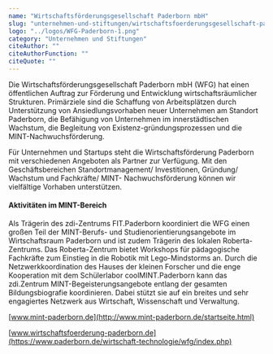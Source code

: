 ```yaml
---
name: "Wirtschaftsförderungsgesellschaft Paderborn mbH"
slug: "unternehmen-und-stiftungen/wirtschaftsfoerderungsgesellschaft-paderborn-mb-h"
logo: "../logos/WFG-Paderborn-1.png"
category: "Unternehmen und Stiftungen"
citeAuthor: ""
citeAuthorFunction: ""
citeQuote: ""
---
```


Die Wirtschaftsförderungsgesellschaft Paderborn mbH (WFG) hat einen öffentlichen Auftrag zur Förderung und Entwicklung wirtschaftsräumlicher Strukturen. Primärziele sind die Schaffung von Arbeitsplätzen durch Unterstützung von Ansiedlungsvorhaben neuer Unternehmen am Standort Paderborn, die Befähigung von Unternehmen im innerstädtischen Wachstum, die Begleitung von Existenz-gründungsprozessen und die MINT-Nachwuchsförderung.

Für Unternehmen und Startups steht die Wirtschaftsförderung Paderborn mit verschiedenen Angeboten als Partner zur Verfügung. Mit den Geschäftsbereichen Standortmanagement/ Investitionen, Gründung/ Wachstum und Fachkräfte/ MINT- Nachwuchsförderung können wir vielfältige Vorhaben unterstützen.

#### Aktivitäten im MINT-Bereich

Als Trägerin des zdi-Zentrums FIT.Paderborn koordiniert die WFG einen großen Teil der MINT-Berufs- und Studienorientierungsangebote im Wirtschaftsraum Paderborn und ist zudem Trägerin des lokalen Roberta-Zentrums. Das Roberta-Zentrum bietet Workshops für pädagogische Fachkräfte zum Einstieg in die Robotik mit Lego-Mindstorms an. Durch die Netzwerkkoordination des Hauses der kleinen Forscher und die enge Kooperation mit dem Schülerlabor coolMINT.Paderborn kann das zdi.Zentrum MINT-Begeisterungsangebote entlang der gesamten Bildungsbiografie koordinieren. Dabei stützt sie auf ein breites und sehr engagiertes Netzwerk aus Wirtschaft, Wissenschaft und Verwaltung.

[www.mint-paderborn.de](http://www.mint-paderborn.de/startseite.html)

[www.wirtschaftsfoerderung-paderborn.de](https://www.paderborn.de/wirtschaft-technologie/wfg/index.php)
